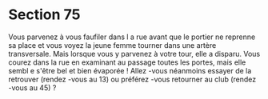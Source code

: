 # Section 75

Vous parvenez à vous faufiler dans l a rue avant que le portier ne
reprenne sa place et vous voyez la jeune femme tourner dans une
artère transversale. Mais lorsque vous y parvenez à votre tour,
elle a disparu. Vous courez dans la rue en examinant au passage
toutes les portes, mais elle sembl e s'être bel et bien évaporée !
Allez -vous néanmoins essayer de la retrouver (rendez -vous au
13) ou préférez -vous retourner au club (rendez -vous au 45) ?